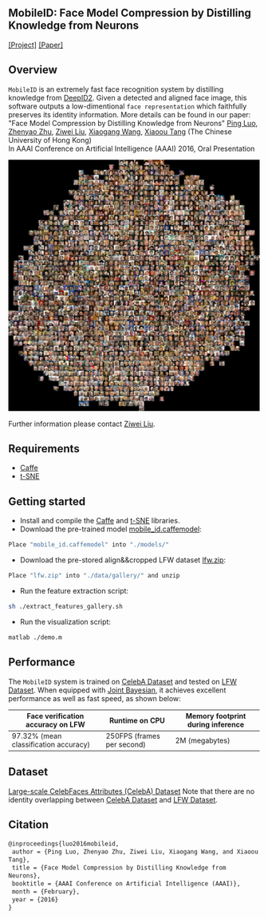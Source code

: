 ## MobileID: Face Model Compression by Distilling Knowledge from Neurons
[[Project]](http://personal.ie.cuhk.edu.hk/~lz013/projects/MobileID.html) [[Paper]](http://personal.ie.cuhk.edu.hk/~pluo/pdf/aaai16-face-model-compression.pdf)   

## Overview
`MobileID` is an extremely fast face recognition system by distilling knowledge from [DeepID2](http://www.ee.cuhk.edu.hk/~xgwang/papers/sunCWTnips14.pdf). Given a detected and aligned face image, this software outputs a low-dimentional `face representation` which faithfully preserves its identity information. More details can be found in our paper:
"Face Model Compression by Distilling Knowledge from Neurons"
[Ping Luo](http://personal.ie.cuhk.edu.hk/~pluo/), [Zhenyao Zhu](https://scholar.google.com/citations?user=r3k-4MYAAAAJ&hl=en), [Ziwei Liu](http://personal.ie.cuhk.edu.hk/~lz013/), [Xiaogang Wang](http://www.ee.cuhk.edu.hk/~xgwang/), [Xiaoou Tang](https://www.ie.cuhk.edu.hk/people/xotang.shtml) (The Chinese University of Hong Kong)   
In AAAI Conference on Artificial Intelligence (AAAI) 2016, Oral Presentation

<img src='./misc/vis_tsne_gallery.jpg' width=540>

Further information please contact [Ziwei Liu](http://personal.ie.cuhk.edu.hk/~lz013/).

## Requirements
* [Caffe](https://github.com/BVLC/caffe)
* [t-SNE](https://lvdmaaten.github.io/tsne/)

## Getting started
* Install and compile the [Caffe](https://github.com/BVLC/caffe) and [t-SNE](https://lvdmaaten.github.io/tsne/) libraries.
* Download the pre-trained model [mobile_id.caffemodel](https://drive.google.com/open?id=0B7EVK8r0v71pUlZjeGZuNWZLaFU):
``` bash
Place "mobile_id.caffemodel" into "./models/" 
```
* Download the pre-stored align&&cropped LFW dataset [lfw.zip](https://drive.google.com/open?id=0B7EVK8r0v71pUlZjeGZuNWZLaFU):
``` bash
Place "lfw.zip" into "./data/gallery/" and unzip
```
* Run the feature extraction script:
``` bash
sh ./extract_features_gallery.sh
```
* Run the visualization script:
``` bash
matlab ./demo.m
```

## Performance
The `MobileID` system is trained on [CelebA Dataset](http://mmlab.ie.cuhk.edu.hk/projects/CelebA.html) and tested on [LFW Dataset](http://vis-www.cs.umass.edu/lfw/). When equipped with [Joint Bayesian](http://www.jiansun.org/papers/ECCV12_BayesianFace.pdf), it achieves excellent performance as well as fast speed, as shown below:

| Face verification accuracy on LFW     | Runtime on CPU              | Memory footprint during inference  |
|---------------------------------------|-----------------------------|------------------------------------|
| 97.32% (mean classification accuracy) | 250FPS (frames per second)  | 2M (megabytes)                     |

## Dataset
[Large-scale CelebFaces Attributes (CelebA) Dataset](http://mmlab.ie.cuhk.edu.hk/projects/CelebA.html)
Note that there are no identity overlapping between [CelebA Dataset](http://mmlab.ie.cuhk.edu.hk/projects/CelebA.html) and [LFW Dataset](http://vis-www.cs.umass.edu/lfw/).

## Citation
```
@inproceedings{luo2016mobileid,
 author = {Ping Luo, Zhenyao Zhu, Ziwei Liu, Xiaogang Wang, and Xiaoou Tang},
 title = {Face Model Compression by Distilling Knowledge from Neurons},
 booktitle = {AAAI Conference on Artificial Intelligence (AAAI)},
 month = {February},
 year = {2016} 
}
```
